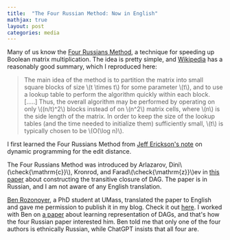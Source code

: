 ```yaml
---
title:  "The Four Russian Method: Now in English"
mathjax: true
layout: post
categories: media
---
```


Many of us know the [Four Russians Method](https://en.wikipedia.org/wiki/Method_of_Four_Russians), a technique for speeding up Boolean matrix multiplication. The idea is pretty simple, and [Wikipedia](https://en.wikipedia.org/wiki/Method_of_Four_Russians) has a reasonably good summary, which I reproduced here:

> The main idea of the method is to partition the matrix into small square blocks of size \\(t \times t\\) for some parameter \\(t\\), and to use a lookup table to perform the algorithm quickly within each block. [.....] Thus, the overall algorithm may be performed by operating on only \\((n/t)^2\\) blocks instead of on \\(n^2\\) matrix cells, where \\(n\\) is the side length of the matrix. In order to keep the size of the lookup tables (and the time needed to initialize them) sufficiently small, \\(t\\) is typically chosen to be \\(O(\log n)\\).

I first learned the Four Russians Method from [Jeff Erickson's note](https://courses.grainger.illinois.edu/cs473/fa2024/notes/D-adv-dynprog.pdf) on dynamic programming for the edit distance.

The Four Russians Method was introduced by Arlazarov, Dini\\(\check{\mathrm{c}}\\), Kronrod, and Farad\\(\check{\mathrm{z}}\\)ev in [this paper](https://www.mathnet.ru/links/7e2c444e6a285293bd0e36a404adbf96/dan35675.pdf) about constructing the transitive closure of DAG. The paper is in Russian, and I am not aware of any English translation. 

[Ben Rozonoyer](https://brozonoyer.github.io/), a PhD student at UMass, translated the paper to English and gave me permission to publish it in my blog. Check it out [here](/assets/figs/Method_of_Four_Russians.pdf). I worked with Ben on [a paper](https://openreview.net/forum?id=HFS800reZK) about learning representation of DAGs, and that's how the four Russian paper interested him. Ben told me that only one of the four authors is ethnically Russian, while ChatGPT insists that all four are. 


